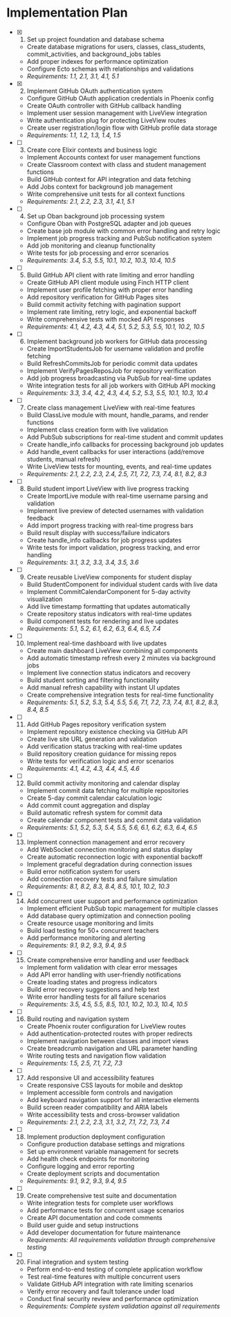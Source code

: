 # Implementation Plan

- [x] 1. Set up project foundation and database schema
  - Create database migrations for users, classes, class_students, commit_activities, and background_jobs tables
  - Add proper indexes for performance optimization
  - Configure Ecto schemas with relationships and validations
  - _Requirements: 1.1, 2.1, 3.1, 4.1, 5.1_

- [x] 2. Implement GitHub OAuth authentication system
  - Configure GitHub OAuth application credentials in Phoenix config
  - Create OAuth controller with GitHub callback handling
  - Implement user session management with LiveView integration
  - Write authentication plug for protecting LiveView routes
  - Create user registration/login flow with GitHub profile data storage
  - _Requirements: 1.1, 1.2, 1.3, 1.4, 1.5_

- [ ] 3. Create core Elixir contexts and business logic
  - Implement Accounts context for user management functions
  - Create Classroom context with class and student management functions
  - Build GitHub context for API integration and data fetching
  - Add Jobs context for background job management
  - Write comprehensive unit tests for all context functions
  - _Requirements: 2.1, 2.2, 2.3, 3.1, 4.1, 5.1_

- [ ] 4. Set up Oban background job processing system
  - Configure Oban with PostgreSQL adapter and job queues
  - Create base job module with common error handling and retry logic
  - Implement job progress tracking and PubSub notification system
  - Add job monitoring and cleanup functionality
  - Write tests for job processing and error scenarios
  - _Requirements: 3.4, 5.3, 5.5, 10.1, 10.2, 10.3, 10.4, 10.5_

- [ ] 5. Build GitHub API client with rate limiting and error handling
  - Create GitHub API client module using Finch HTTP client
  - Implement user profile fetching with proper error handling
  - Add repository verification for GitHub Pages sites
  - Build commit activity fetching with pagination support
  - Implement rate limiting, retry logic, and exponential backoff
  - Write comprehensive tests with mocked API responses
  - _Requirements: 4.1, 4.2, 4.3, 4.4, 5.1, 5.2, 5.3, 5.5, 10.1, 10.2, 10.5_

- [ ] 6. Implement background job workers for GitHub data processing
  - Create ImportStudentsJob for username validation and profile fetching
  - Build RefreshCommitsJob for periodic commit data updates
  - Implement VerifyPagesReposJob for repository verification
  - Add job progress broadcasting via PubSub for real-time updates
  - Write integration tests for all job workers with GitHub API mocking
  - _Requirements: 3.3, 3.4, 4.2, 4.3, 4.4, 5.2, 5.3, 5.5, 10.1, 10.3, 10.4_

- [ ] 7. Create class management LiveView with real-time features
  - Build ClassLive module with mount, handle_params, and render functions
  - Implement class creation form with live validation
  - Add PubSub subscriptions for real-time student and commit updates
  - Create handle_info callbacks for processing background job updates
  - Add handle_event callbacks for user interactions (add/remove students, manual refresh)
  - Write LiveView tests for mounting, events, and real-time updates
  - _Requirements: 2.1, 2.2, 2.3, 2.4, 2.5, 7.1, 7.2, 7.3, 7.4, 8.1, 8.2, 8.3_

- [ ] 8. Build student import LiveView with live progress tracking
  - Create ImportLive module with real-time username parsing and validation
  - Implement live preview of detected usernames with validation feedback
  - Add import progress tracking with real-time progress bars
  - Build result display with success/failure indicators
  - Create handle_info callbacks for job progress updates
  - Write tests for import validation, progress tracking, and error handling
  - _Requirements: 3.1, 3.2, 3.3, 3.4, 3.5, 3.6_

- [ ] 9. Create reusable LiveView components for student display
  - Build StudentComponent for individual student cards with live data
  - Implement CommitCalendarComponent for 5-day activity visualization
  - Add live timestamp formatting that updates automatically
  - Create repository status indicators with real-time updates
  - Build component tests for rendering and live updates
  - _Requirements: 5.1, 5.2, 6.1, 6.2, 6.3, 6.4, 6.5, 7.4_

- [ ] 10. Implement real-time dashboard with live updates
  - Create main dashboard LiveView combining all components
  - Add automatic timestamp refresh every 2 minutes via background jobs
  - Implement live connection status indicators and recovery
  - Build student sorting and filtering functionality
  - Add manual refresh capability with instant UI updates
  - Create comprehensive integration tests for real-time functionality
  - _Requirements: 5.1, 5.2, 5.3, 5.4, 5.5, 5.6, 7.1, 7.2, 7.3, 7.4, 8.1, 8.2, 8.3, 8.4, 8.5_

- [ ] 11. Add GitHub Pages repository verification system
  - Implement repository existence checking via GitHub API
  - Create live site URL generation and validation
  - Add verification status tracking with real-time updates
  - Build repository creation guidance for missing repos
  - Write tests for verification logic and error scenarios
  - _Requirements: 4.1, 4.2, 4.3, 4.4, 4.5, 4.6_

- [ ] 12. Build commit activity monitoring and calendar display
  - Implement commit data fetching for multiple repositories
  - Create 5-day commit calendar calculation logic
  - Add commit count aggregation and display
  - Build automatic refresh system for commit data
  - Create calendar component tests and commit data validation
  - _Requirements: 5.1, 5.2, 5.3, 5.4, 5.5, 5.6, 6.1, 6.2, 6.3, 6.4, 6.5_

- [ ] 13. Implement connection management and error recovery
  - Add WebSocket connection monitoring and status display
  - Create automatic reconnection logic with exponential backoff
  - Implement graceful degradation during connection issues
  - Build error notification system for users
  - Add connection recovery tests and failure simulation
  - _Requirements: 8.1, 8.2, 8.3, 8.4, 8.5, 10.1, 10.2, 10.3_

- [ ] 14. Add concurrent user support and performance optimization
  - Implement efficient PubSub topic management for multiple classes
  - Add database query optimization and connection pooling
  - Create resource usage monitoring and limits
  - Build load testing for 50+ concurrent teachers
  - Add performance monitoring and alerting
  - _Requirements: 9.1, 9.2, 9.3, 9.4, 9.5_

- [ ] 15. Create comprehensive error handling and user feedback
  - Implement form validation with clear error messages
  - Add API error handling with user-friendly notifications
  - Create loading states and progress indicators
  - Build error recovery suggestions and help text
  - Write error handling tests for all failure scenarios
  - _Requirements: 3.5, 4.5, 5.5, 8.5, 10.1, 10.2, 10.3, 10.4, 10.5_

- [ ] 16. Build routing and navigation system
  - Create Phoenix router configuration for LiveView routes
  - Add authentication-protected routes with proper redirects
  - Implement navigation between classes and import views
  - Create breadcrumb navigation and URL parameter handling
  - Write routing tests and navigation flow validation
  - _Requirements: 1.5, 2.5, 7.1, 7.2, 7.3_

- [ ] 17. Add responsive UI and accessibility features
  - Create responsive CSS layouts for mobile and desktop
  - Implement accessible form controls and navigation
  - Add keyboard navigation support for all interactive elements
  - Build screen reader compatibility and ARIA labels
  - Write accessibility tests and cross-browser validation
  - _Requirements: 2.1, 2.2, 2.3, 3.1, 3.2, 7.1, 7.2, 7.3, 7.4_

- [ ] 18. Implement production deployment configuration
  - Configure production database settings and migrations
  - Set up environment variable management for secrets
  - Add health check endpoints for monitoring
  - Configure logging and error reporting
  - Create deployment scripts and documentation
  - _Requirements: 9.1, 9.2, 9.3, 9.4, 9.5_

- [ ] 19. Create comprehensive test suite and documentation
  - Write integration tests for complete user workflows
  - Add performance tests for concurrent usage scenarios
  - Create API documentation and code comments
  - Build user guide and setup instructions
  - Add developer documentation for future maintenance
  - _Requirements: All requirements validation through comprehensive testing_

- [ ] 20. Final integration and system testing
  - Perform end-to-end testing of complete application workflow
  - Test real-time features with multiple concurrent users
  - Validate GitHub API integration with rate limiting scenarios
  - Verify error recovery and fault tolerance under load
  - Conduct final security review and performance optimization
  - _Requirements: Complete system validation against all requirements_